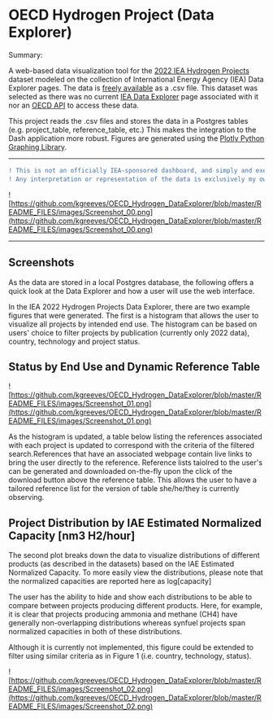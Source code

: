 # OECD Hydrogen Project (Data Explorer)
Summary: 

A web-based data visualization tool for the [2022 IEA Hydrogen Projects](https://www.iea.org/data-and-statistics/data-product/hydrogen-projects-database) dataset modeled on the collection of International Energy Agency (IEA) Data Explorer pages. The data is [freely available](https://www.iea.org/data-and-statistics/data-product/hydrogen-projects-database) as a .csv file. This dataset was selected as there was no current [IEA Data Explorer](https://www.iea.org/data-and-statistics) page associated with it nor an [OECD API](https://data.oecd.org/searchresults/?hf=20&b=0&r=f/type/datasets/api+access&l=en) to access these data.

This project reads the .csv files and stores the data in a Postgres tables (e.g. project_table, reference_table, etc.) This makes the integration to the Dash application more robust. Figures are generated using the [Plotly Python Graphing Library](https://plotly.com/python/).
***
```diff
! This is not an officially IEA-sponsored dashboard, and simply and exercise to generate similar content.
! Any interpretation or representation of the data is exclusively my own (@kgreeves).
```
![https://github.com/kgreeves/OECD_Hydrogen_DataExplorer/blob/master/README_FILES/images/Screenshot_00.png](https://github.com/kgreeves/OECD_Hydrogen_DataExplorer/blob/master/README_FILES/images/Screenshot_00.png)
***


## Screenshots
As the data are stored in a local Postgres database, the following offers a quick look at the Data Explorer and how a user will use the web interface.

In the IEA 2022 Hydrogen Projects Data Explorer, there are two example figures that were generated. The first is a histogram that allows the user to visualize all projects by intended end use. The histogram can be based on users' choice to filter projects by publication (currently only 2022 data), country, technology and project status.
## Status by End Use and Dynamic Reference Table
![https://github.com/kgreeves/OECD_Hydrogen_DataExplorer/blob/master/README_FILES/images/Screenshot_01.png](https://github.com/kgreeves/OECD_Hydrogen_DataExplorer/blob/master/README_FILES/images/Screenshot_01.png)

As the histogram is updated, a table below listing the references associated with each project is updated to correspond with the criteria of the filtered search.References that have an associated webpage contain live links to bring the user directly to the reference.
Reference lists taiolred to the user's can be generated and downloaded on-the-fly upon the click of the download button above the reference table. This allows the user to have a tailored reference list for the version of table she/he/they is currently observing.


## Project Distribution by IAE Estimated Normalized Capacity [nm3 H2/hour]
The second plot breaks down the data to visualize distributions of different products (as described in the datasets) based on the IAE Estimated Normalized Capacity. To more easily view the distributions, please note that the normalized capacities are reported here as log[capacity]

The user has the ability to hide and show each distributions to be able to compare between projects producing different products. Here, for example, it is clear that projects producing ammonia and methane (CH4) have generally non-overlapping distributions whereas synfuel projects span normalized capacities in both of these distributions.

Although it is currently not implemented, this figure could be extended to filter using similar criteria as in Figure 1 (i.e. country, technology, status).

![https://github.com/kgreeves/OECD_Hydrogen_DataExplorer/blob/master/README_FILES/images/Screenshot_02.png](https://github.com/kgreeves/OECD_Hydrogen_DataExplorer/blob/master/README_FILES/images/Screenshot_02.png)




